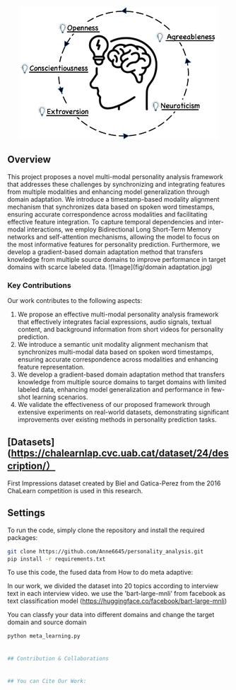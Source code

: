<p align="center">
    <img src="fig/Big Five Framework.jpg" height="300">
</p>

## Overview
This project proposes a novel multi-modal personality analysis framework that addresses these challenges by synchronizing and integrating features from multiple modalities and enhancing model generalization through domain adaptation. We introduce a timestamp-based modality alignment mechanism that synchronizes data based on spoken word timestamps, ensuring accurate correspondence across modalities and facilitating effective feature integration. To capture temporal dependencies and inter-modal interactions, we employ Bidirectional Long Short-Term Memory networks and self-attention mechanisms, allowing the model to focus on the most informative features for personality prediction. Furthermore, we develop a gradient-based domain adaptation method that transfers knowledge from multiple source domains to improve performance in target domains with scarce labeled data.
![Image](fig/domain adaptation.jpg)

### Key Contributions
Our work contributes to the following aspects:
1. We propose an effective multi-modal personality analysis framework that effectively integrates facial expressions, audio signals, textual content, and background information from short videos for personality prediction.
2. We introduce a semantic unit modality alignment mechanism that synchronizes multi-modal data based on spoken word timestamps, ensuring accurate correspondence across modalities and enhancing feature representation.
3. We develop a gradient-based domain adaptation method that transfers knowledge from multiple source domains to target domains with limited labeled data, enhancing model generalization and performance in few-shot learning scenarios.
4.  We validate the effectiveness of our proposed framework through extensive experiments on real-world datasets, demonstrating significant improvements over existing methods in personality prediction tasks.

## [Datasets](https://chalearnlap.cvc.uab.cat/dataset/24/description/）

First Impressions dataset created by Biel and Gatica-Perez from the 2016 ChaLearn competition is used in this research.

## Settings

To run the code, simply clone the repository and install the required packages:

```bash
git clone https://github.com/Anne6645/personality_analysis.git
pip install -r requirements.txt
```

To use this code, the fused data from How to do meta adaptive:
    
 In our work, we divided the dataset into 20 topics according to interview text in each interview video. we use the 'bart-large-mnli' from facebook as text classification model (<https://huggingface.co/facebook/bart-large-mnli>)

You can classfy your data into different domains and change the target domain and source domain

```python
python meta_learning.py


## Contribution & Collaborations


## You can Cite Our Work:

